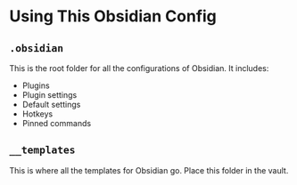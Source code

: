 # Using This Obsidian Config

## `.obsidian`

This is the root folder for all the configurations of Obsidian. It includes:

- Plugins
- Plugin settings
- Default settings
- Hotkeys
- Pinned commands

## `__templates`

This is where all the templates for Obsidian go. Place this folder in the vault.